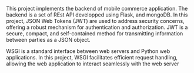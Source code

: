 This project implements the backend of mobile commerce application. The backend is a set of REst API developped using Flask, and mongoDB.
In this project, JSON Web Tokens (JWT) are used to address security concerns, offering a robust mechanism for authentication and authorization. JWT is a secure, compact, and self-contained method for transmitting information between parties as a JSON object.

WSGI is a standard interface between web servers and Python web applications. In this project, WSGI facilitates efficient request handling, allowing the web application to interact seamlessly with the web server
